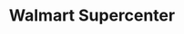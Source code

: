 ---
title: "Walmart Supercenter"
url: /hamilton/walmart-supercenter-main-street/
shop: supermarket
---